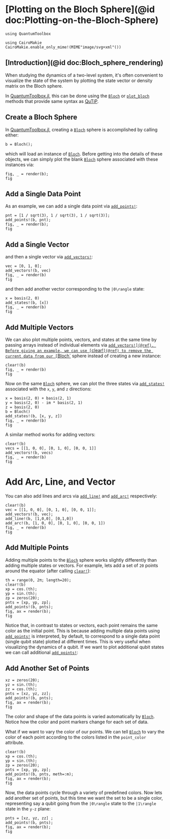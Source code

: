 # [Plotting on the Bloch Sphere](@id doc:Plotting-on-the-Bloch-Sphere)

```@setup Bloch_sphere_rendering
using QuantumToolbox

using CairoMakie
CairoMakie.enable_only_mime!(MIME"image/svg+xml"())
```

## [Introduction](@id doc:Bloch_sphere_rendering)

When studying the dynamics of a two-level system, it's often convenient to visualize the state of the system by plotting the state vector or density matrix on the Bloch sphere.

In [QuantumToolbox.jl](https://qutip.org/QuantumToolbox.jl/), this can be done using the [`Bloch`](@ref) or [`plot_bloch`](@ref) methods that provide same syntax as [QuTiP](https://qutip.readthedocs.io/en/stable/guide/guide-bloch.html).

## Create a Bloch Sphere

In [QuantumToolbox.jl](https://qutip.org/QuantumToolbox.jl/), creating a [`Bloch`](@ref) sphere is accomplished by calling either:

```@example Bloch_sphere_rendering
b = Bloch();
```

which will load an instance of [`Bloch`](@ref). Before getting into the details of these objects, we can simply plot the blank [`Bloch`](@ref) sphere associated with these instances via:

```@example Bloch_sphere_rendering
fig, _ = render(b);
fig
```

## Add a Single Data Point

As an example, we can add a single data point via [`add_points!`](@ref):

```@example Bloch_sphere_rendering
pnt = [1 / sqrt(3), 1 / sqrt(3), 1 / sqrt(3)];
add_points!(b, pnt);
fig, _ = render(b);
fig
```

## Add a Single Vector

and then a single vector via  [`add_vectors!`](@ref):

```@example Bloch_sphere_rendering
vec = [0, 1, 0];
add_vectors!(b, vec)
fig, _ = render(b)
fig
```

and then add another vector corresponding to the ``|0\rangle`` state:

```@example Bloch_sphere_rendering
x = basis(2, 0)
add_states!(b, [x])
fig, _ = render(b)
fig
```

## Add Multiple Vectors

We can also plot multiple points, vectors, and states at the same time by passing arrays instead of individual elements via  [`add_vectors!](@ref). Before giving an example, we can use [`clear!`](@ref) to remove the current data from our [`Bloch`](@ref) sphere instead of creating a new instance:

```@example Bloch_sphere_rendering
clear!(b)
fig, _ = render(b)
fig
```

Now on the same [`Bloch`](@ref) sphere, we can plot the three states via [`add_states!`](@ref) associated with the `x`, `y`, and `z` directions:

```@example Bloch_sphere_rendering
x = basis(2, 0) + basis(2, 1)
y = basis(2, 0) - im * basis(2, 1)
z = basis(2, 0)
b = Bloch()
add_states!(b, [x, y, z])
fig, _ = render(b)
fig
```

A similar method works for adding vectors:

```@example Bloch_sphere_rendering
clear!(b)
vecs = [[1, 0, 0], [0, 1, 0], [0, 0, 1]]
add_vectors!(b, vecs)
fig, _ = render(b)
fig
```

# Add Arc, Line, and Vector

You can also add lines and arcs via [`add_line!`](@ref) and [`add_arc!`](@ref) respectively:

```@example Bloch_sphere_rendering
clear!(b)
vec = [[1, 0, 0], [0, 1, 0], [0, 0, 1]];
add_vectors!(b, vec);
add_line!(b, [1,0,0], [0,1,0])
add_arc!(b, [1, 0, 0], [0, 1, 0], [0, 0, 1])
fig, _ = render(b)
fig
```

## Add Multiple Points

Adding multiple points to the [`Bloch`](@ref) sphere works slightly differently than adding multiple states or vectors. For example, lets add a set of `20` points around the equator (after calling [`clear!`](@ref)):

```@example Bloch_sphere_rendering
th = range(0, 2π; length=20);
clear!(b)
xp = cos.(th);
yp = sin.(th);
zp = zeros(20);
pnts = [xp, yp, zp];
add_points!(b, pnts);
fig, ax = render(b);
fig
```

Notice that, in contrast to states or vectors, each point remains the same color as the initial point. This is because adding multiple data points using [`add_points!`](@ref) is interpreted, by default, to correspond to a single data point (single qubit state) plotted at different times. This is very useful when visualizing the dynamics of a qubit. If we want to plot additional qubit states we can call additional [`add_points!`](@ref):

## Add Another Set of Points

```@example Bloch_sphere_rendering
xz = zeros(20);
yz = sin.(th);
zz = cos.(th);
pnts = [xz, yz, zz];
add_points!(b, pnts);
fig, ax = render(b);
fig
```

The color and shape of the data points is varied automatically by [`Bloch`](@ref). Notice how the color and point markers change for each set of data.

What if we want to vary the color of our points. We can tell [`Bloch`](@ref) to vary the color of each point according to the colors listed in the `point_color` attribute.

```@example Bloch_sphere_rendering
clear!(b)
xp = cos.(th);
yp = sin.(th);
zp = zeros(20);
pnts = [xp, yp, zp];
add_points!(b, pnts, meth=:m);
fig, ax = render(b);
fig
```

Now, the data points cycle through a variety of predefined colors. Now lets add another set of points, but this time we want the set to be a single color, representing say a qubit going from the ``|0\rangle`` state to the ``|1\rangle`` state in the `y-z` plane:

```@example Bloch_sphere_rendering
pnts = [xz, yz, zz] ;
add_points!(b, pnts);
fig, ax = render(b);
fig
```
